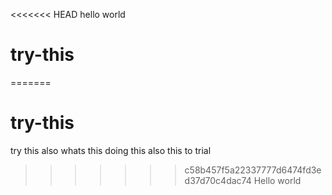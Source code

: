 <<<<<<< HEAD
hello world
# try-this
=======
# try-this
try this also
whats this doing
this also 
this to trial 
>>>>>>> c58b457f5a22337777d6474fd3ed37d70c4dac74
Hello world
